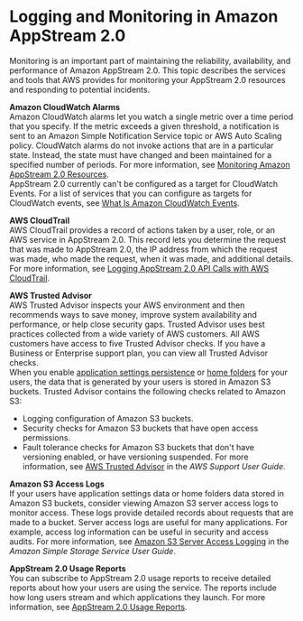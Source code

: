 # Logging and Monitoring in Amazon AppStream 2\.0<a name="logging-monitoring-alerting"></a>

Monitoring is an important part of maintaining the reliability, availability, and performance of Amazon AppStream 2\.0\. This topic describes the services and tools that AWS provides for monitoring your AppStream 2\.0 resources and responding to potential incidents\.

**Amazon CloudWatch Alarms**  
Amazon CloudWatch alarms let you watch a single metric over a time period that you specify\. If the metric exceeds a given threshold, a notification is sent to an Amazon Simple Notification Service topic or AWS Auto Scaling policy\. CloudWatch alarms do not invoke actions that are in a particular state\. Instead, the state must have changed and been maintained for a specified number of periods\. For more information, see [Monitoring Amazon AppStream 2\.0 Resources](monitoring.md)\.  
AppStream 2\.0 currently can't be configured as a target for CloudWatch Events\. For a list of services that you can configure as targets for CloudWatch events, see [What Is Amazon CloudWatch Events](https://docs.aws.amazon.com/AmazonCloudWatch/latest/events/WhatIsCloudWatchEvents.html)\.

**AWS CloudTrail**  
AWS CloudTrail provides a record of actions taken by a user, role, or an AWS service in AppStream 2\.0\. This record lets you determine the request that was made to AppStream 2\.0, the IP address from which the request was made, who made the request, when it was made, and additional details\. For more information, see [Logging AppStream 2\.0 API Calls with AWS CloudTrail](logging-using-cloudtrail.md)\. 

**AWS Trusted Advisor**  
AWS Trusted Advisor inspects your AWS environment and then recommends ways to save money, improve system availability and performance, or help close security gaps\. Trusted Advisor uses best practices collected from a wide variety of AWS customers\. All AWS customers have access to five Trusted Advisor checks\. If you have a Business or Enterprise support plan, you can view all Trusted Advisor checks\.  
When you enable [application settings persistence](how-it-works-app-settings-persistence.md) or [home folders](home-folders.md#home-folders-admin) for your users, the data that is generated by your users is stored in Amazon S3 buckets\. Trusted Advisor contains the following checks related to Amazon S3:  
+ Logging configuration of Amazon S3 buckets\.
+ Security checks for Amazon S3 buckets that have open access permissions\.
+ Fault tolerance checks for Amazon S3 buckets that don't have versioning enabled, or have versioning suspended\. 
For more information, see [AWS Trusted Advisor](https://docs.aws.amazon.com/awssupport/latest/user/trusted-advisor.html) in the *AWS Support User Guide*\.

**Amazon S3 Access Logs**  
If your users have application settings data or home folders data stored in Amazon S3 buckets, consider viewing Amazon S3 server access logs to monitor access\. These logs provide detailed records about requests that are made to a bucket\. Server access logs are useful for many applications\. For example, access log information can be useful in security and access audits\. For more information, see [Amazon S3 Server Access Logging](https://docs.aws.amazon.com/AmazonS3/latest/dev/ServerLogs.html) in the *Amazon Simple Storage Service User Guide*\.

**AppStream 2\.0 Usage Reports**  
You can subscribe to AppStream 2\.0 usage reports to receive detailed reports about how your users are using the service\. The reports include how long users stream and which applications they launch\. For more information, see [AppStream 2\.0 Usage Reports](configure-usage-reports.md)\. 